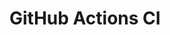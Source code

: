 # GitHub Actions CI


































































































































































































































































































































































































































































































































































































































































































































































































































































































































































































































































